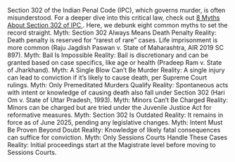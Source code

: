 
Section 302 of the Indian Penal Code (IPC), which governs murder, is often misunderstood. For a deeper dive into this critical law, check out <a href="https://blog.ethicallegal.in/2025/06/06/8-myths-about-section-302-of-ipc/"> 8 Myths About Section 302 of IPC </a>. Here, we debunk eight common myths to set the record straight.
Myth: Section 302 Always Means Death Penalty
 Reality: Death penalty is reserved for “rarest of rare” cases. Life imprisonment is more common (Raju Jagdish Paswan v. State of Maharashtra, AIR 2019 SC 897).
Myth: Bail Is Impossible
 Reality: Bail is discretionary and can be granted based on case specifics, like age or health (Pradeep Ram v. State of Jharkhand).
Myth: A Single Blow Can’t Be Murder
 Reality: A single injury can lead to conviction if it’s likely to cause death, per Supreme Court rulings.
Myth: Only Premeditated Murders Qualify
 Reality: Spontaneous acts with intent or knowledge of causing death also fall under Section 302 (Hari Om v. State of Uttar Pradesh, 1993).
Myth: Minors Can’t Be Charged
 Reality: Minors can be charged but are tried under the Juvenile Justice Act for reformative measures.
Myth: Section 302 Is Outdated
 Reality: It remains in force as of June 2025, pending any legislative changes.
Myth: Intent Must Be Proven Beyond Doubt
 Reality: Knowledge of likely fatal consequences can suffice for conviction.
Myth: Only Sessions Courts Handle These Cases
 Reality: Initial proceedings start at the Magistrate level before moving to Sessions Courts.
